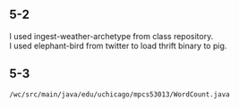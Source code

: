 ## 5-2

I used ingest-weather-archetype from class repository.  
I used elephant-bird from twitter to load thrift binary to pig.  

## 5-3
``/wc/src/main/java/edu/uchicago/mpcs53013/WordCount.java``